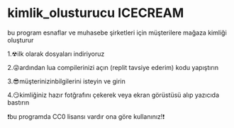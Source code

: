 # kimlik_olusturucu ICECREAM
 bu program esnaflar ve muhasebe şirketleri için müşterilere mağaza kimliği oluşturur

 
 1.☢ilk olarak dosyaları indiriyoruz


 
 2.😜ardından lua compilerinizi açın (replit tavsiye ederim) kodu yapıştırın


 
 3.😎müşterinizinbilgilerini isteyin ve girin



 
 4.😏kimliğiniz hazır fotğrafını çekerek veya ekran görüstüsü alıp yazıcıda bastırın


 ❗bu programda CC0 lisansı vardır ona göre kullanınız!❗


 

 
